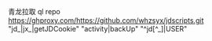 
青龙拉取
ql repo https://ghproxy.com/https://github.com/whzsyx/jdscripts.git "jd_|jx_|getJDCookie" "activity|backUp" "^jd[^_]|USER"
